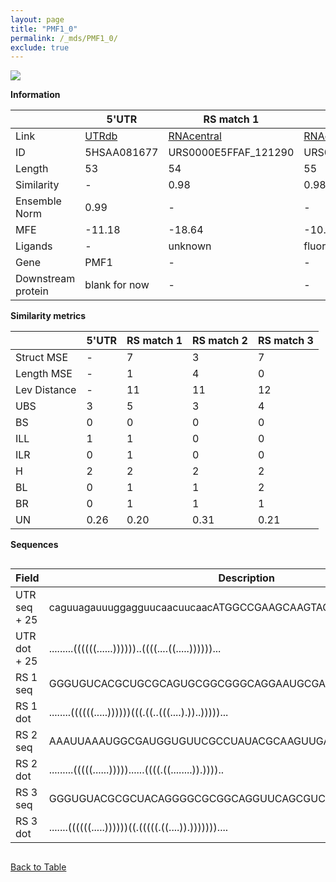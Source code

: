 ```yaml
---
layout: page
title: "PMF1_0"
permalink: /_mds/PMF1_0/
exclude: true
---
```




![](../../alns_9.28.22/aln_5HSAA081677_0.970.png?raw=true)


**Information**

| | 5'UTR       | RS match 1   | RS match 2  | RS match 3 |
| ---- | ----------- | ----------- | ----------- | ----------- |
| Link | <a href="http://utrdb.ba.itb.cnr.it/getutr/5HSAA081677/1" target="_blank" rel="noopener noreferrer">UTRdb</a>   | <a href="https://rnacentral.org/rna/URS0000E5FFAF/121290" target="_blank" rel="noopener noreferrer">RNAcentral</a>     |<a href="https://rnacentral.org/rna/URS000050FA1E/321967" target="_blank" rel="noopener noreferrer">RNAcentral</a>  | <a href="https://rnacentral.org/rna/URS0000D6ABFA/1144317" target="_blank" rel="noopener noreferrer">RNAcentral</a>   |
| ID | 5HSAA081677     | URS0000E5FFAF_121290     | URS000050FA1E_321967     | URS0000D6ABFA_1144317     |
| Length | 53     |  54    | 55   |  53    |
| Similarity | - | 0.98 | 0.98 | 0.99 |
| Ensemble Norm | 0.99 | - | - | - |
| MFE | -11.18 | -18.64 | -10.74 | -19.79 |
| Ligands | - | unknown | fluoride | unknown |
| Gene | PMF1 | - | - | - |
| Downstream protein | blank for now    |    -    | -  | - |


**Similarity metrics**

| | 5'UTR       | RS match 1   | RS match 2  | RS match 3 |
| ---- | ----------- | ----------- | ----------- | ----------- |
| Struct MSE | - | 7 | 3 | 7 |
| Length MSE | - | 1 | 4 | 0 |
| Lev Distance | - | 11 | 11 | 12 |
| UBS| 3 | 5 | 3 | 4 |
| BS | 0 | 0 | 0 | 0 |
| ILL | 1 | 1 | 0 | 0 |
| ILR | 0 | 1 | 0 | 0 |
| H | 2 | 2 | 2 | 2 |
| BL | 0 | 1 | 1 | 2 |
| BR | 0 | 1 | 1 | 1 |
| UN | 0.26 | 0.20 | 0.31 | 0.21 |

**Sequences**


<div style="overflow-x:auto;">

<table>
<colgroup>
<col width="30%" />
<col width="70%" />
</colgroup>
<thead>
<tr class="header">
<th>Field</th>
<th>Description</th>
</tr>
</thead>
<tbody>
<tr>
<td markdown="span">UTR seq + 25 </td>
<td markdown="span"> caguuagauuuggagguucaacuucaacATGGCCGAAGCAAGTAGCGCCAATC </td>
</tr>
<tr>
<td markdown="span">UTR dot + 25  </td>
<td markdown="span"> .........((((((......))))))..((((....((.....))))))...
</td>
</tr>


<tr>
<td markdown="span">RS 1 seq </td>
<td markdown="span"> GGGUGUCACGCUGCGCAGUGCGGCGGGCAGGAAUGCGAUGGUCGGGCCGCCACG
</td>
</tr>


<tr>
<td markdown="span">RS 1 dot </td>
<td markdown="span"> ........((((((.....))))))(((.((..(((....).))..)))))...
</td>
</tr>


<tr>
<td markdown="span">RS 2 seq </td>
<td markdown="span"> AAAUUAAAUGGCGAUGGUGUUCGCCUAUACGCAAGUUGAUGACACCUACCUUGAG
</td>
</tr>


<tr>
<td markdown="span">RS 2 dot </td>
<td markdown="span"> .........(((((......)))))......((((.((........)).))))..
</td>
</tr>


<tr>
<td markdown="span">RS 3 seq </td>
<td markdown="span"> GGGUGUACGCGCUACAGGGGCGCGGCAGGUUCAGCGUCGGUCGGGCCGCCACG
</td>
</tr>


<tr>
<td markdown="span">RS 3 dot </td>
<td markdown="span"> .......((((((.....))))))((.(((((.((....)).)))))))....
</td>
</tr>

</tbody>
</table>


</div>


[Back to Table](../../display)
